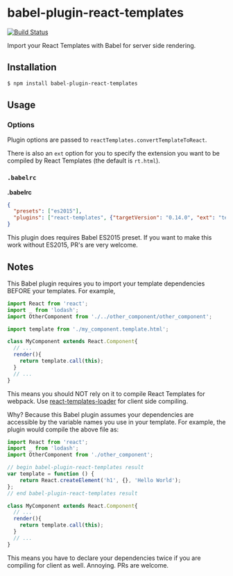 # babel-plugin-react-templates

[![Build Status](https://travis-ci.org/arbolista-dev/babel-plugin-react-templates.svg?branch=master)](https://travis-ci.org/arbolista-dev/babel-plugin-react-templates)

Import your React Templates with Babel for server side rendering.

## Installation

```sh
$ npm install babel-plugin-react-templates
```

## Usage

### Options

Plugin options are passed to `reactTemplates.convertTemplateToReact`.

There is also an `ext` option for you to specify the extension you want to be compiled by React Templates (the default is `rt.html`).

### `.babelrc`

**.babelrc**

```json
{
  "presets": ["es2015"],
  "plugins": ["react-templates", {"targetVersion": "0.14.0", "ext": "template.html"}]
}
```

This plugin does requires Babel ES2015 preset. If you want to make this work without ES2015, PR's are very welcome.

## Notes

This Babel plugin requires you to import your template dependencies BEFORE your templates. For example,

```js
import React from 'react';
import _ from 'lodash';
import OtherComponent from './../other_component/other_component';

import template from './my_component.template.html';

class MyComponent extends React.Component{
  // ...
  render(){
    return template.call(this);
  }
  // ...
}

```

This means you should NOT rely on it to compile React Templates for webpack. Use [react-templates-loader](https://www.npmjs.com/package/react-templates-loader) for client side compiling.

Why? Because this Babel plugin assumes your dependencies are accessible by the variable names you use in your template. For example, the plugin would compile the above file as:


```js
import React from 'react';
import _ from 'lodash';
import OtherComponent from './other_component';

// begin babel-plugin-react-templates result
var template = function () {
    return React.createElement('h1', {}, 'Hello World');
};
// end babel-plugin-react-templates result

class MyComponent extends React.Component{
  // ...
  render(){
    return template.call(this);
  }
  // ...
}

```
This means you have to declare your dependencies twice if you are compiling for client as well. Annoying. PRs are welcome.
